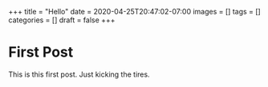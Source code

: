 +++
title = "Hello"
date = 2020-04-25T20:47:02-07:00
images = []
tags = []
categories = []
draft = false
+++

# First Post

This is this first post. Just kicking the tires.
